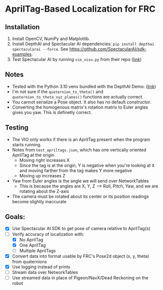 # AprilTag-Based Localization for FRC

## Installation
1. Install OpenCV, NumPy and Matplotlib. 
2. Install DepthAI and Spectacular AI dependencies: `pip install depthai spectacularai --force`. See https://github.com/SpectacularAI/sdk-examples.
3. Test Spectacular AI by running `vio_visu.py` from their repo ([link](https://github.com/SpectacularAI/sdk-examples/blob/main/python/oak/vio_visu.py))

## Notes
* Tested with the Python 3.10 venv bundled with the DepthAI Demo: ([link](https://docs.luxonis.com/en/latest/pages/tutorials/first_steps/))
* I'm not sure if the `quaternion_to_theta()` and `quaternion_to_theta_xyz_planes()` functions are actually correct.
* You cannot serialize a Pose object. It also has no default constructor.
* Converting the homogenous matrix's rotation matrix to Euler angles gives you yaw. This is definetly correct. 

## Testing
* The VIO only works if there is an AprilTag present when the program starts running.
* Notes from `test_apriltags.json`, which has one vertically oriented AprilTag at the origin
  - Moving right increases X
  - Since the tag is at the origin, Y is negative when you're looking at it and moving farther from the tag makes Y more negative
  - Moving up increases Z
* Yaw from Euler angles is the angle we will send over NetworkTables
  - This is because the angles are X, Y, Z --> Roll, Pitch, Yaw, and we are rotating about the Z-axis
* The camera must be rotated about its center or its position readings become slightly inaccurate

## Goals:
- [x] Use Spectacular AI SDK to get pose of camera relative to AprilTag(s)
- [ ] Verify accuracy of localization with:
  - [x] No AprilTag
  - [x] One AprilTag
  - [ ] Multiple AprilTags
- [x] Convert data into format usable by FRC's Pose2d object (x, y, theta) from quaternions
- [x] Use logging instead of prints
- [ ] Stream data over NetworkTables
- [ ] Use streamed data in place of Pigeon/NavX/Dead Reckoning on the robot